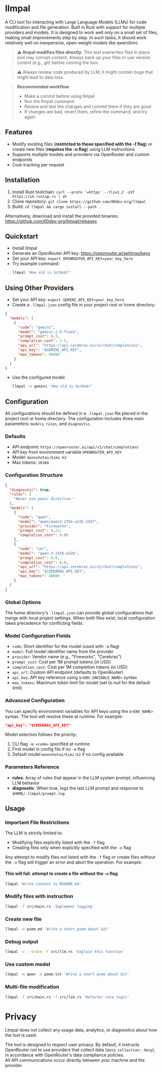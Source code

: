 # llmpal

A CLI tool for interacting with Large Language Models (LLMs) for code modification and file generation. Built in Rust with support for multiple providers and models.
It is designed to work well only on a small set of files, making small improvements step by step. In such tasks, it should work relatively well on inexpensive, open-weight models like qwen/kimi.

> ⚠️ **llmpal modifies files directly**:
> This tool overwrites files in place and may corrupt content. Always back up your files or use version control (e.g., git) before running the tool.

> ⚠️ Always review code produced by LLM, it might contain bugs that might lead to data loss. 

> **Recommended workflow**:  
> - Make a commit before using llmpal
> - Run the llmpal command
> - Review and test the changes and commit them if they are good
> - If changes are bad, revert them, refine the command, and try again

## Features
- Modify existing files (**restricted to those specified with the -f flag**) or create new files (**requires the -o flag**) using LLM instructions
- Supports multiple models and providers via OpenRouter and custom endpoints
- Cost-tracking per request

## Installation
1. Install Rust toolchain: `curl --proto '=https' --tlsv1.2 -sSf https://sh.rustup.rs | sh`
2. Clone repository: `git clone https://github.com/00dev-org/llmpal`
3. Build: `cd llmpal && cargo install --path .`

Alternatively, download and install the provided binaries: https://github.com/00dev-org/llmpal/releases

## Quickstart
- Install llmpal 
- Generate an OpenRouter API key: https://openrouter.ai/settings/keys
- Set your API key: `export OPENROUTER_API_KEY=your_key_here`
- Try example command:
  ```bash
  llmpal 'How old is GitHub?'
  ```

## Using Other Providers
- Set your API key: `export GEMINI_API_KEY=your_key_here`
- Create a `.llmpal.json` config file in your project root or home directory:
```json
{
  "models": [
    {
      "code": "gemini",
      "model": "gemini-2.5-flash",
      "prompt_cost": 0.3,
      "completion_cost": 2.5,
      "api_url": "https://api.cerebras.ai/v1/chat/completions",
      "api_key": "$GEMINI_API_KEY",
      "max_tokens": 40000
    }
  ]
}
```
- Use the configured model:
  ```bash
  llmpal -m gemini 'How old is GitHub?'
  ```

## Configuration
All configurations should be defined in a `.llmpal.json` file placed in the project root or home directory. The configuration includes three main parameters: `models`, `rules`, and `diagnostic`.

### Defaults
- API endpoint: `https://openrouter.ai/api/v1/chat/completions`
- API key from environment variable `OPENROUTER_API_KEY`
- Model: `moonshotai/kimi-k2`
- Max tokens: `16384`

### Configuration Structure
```json
{
  "diagnostic": true,
  "rules": [
    "Never use panic directive."
  ],
  "models": [
    {
      "code": "qwen",
      "model": "qwen/qwen3-235b-a22b-2507",
      "provider": "Fireworks",
      "prompt_cost": 0.22,
      "completion_cost": 0.88
    },
    {
      "code": "cer",
      "model": "qwen-3-235b-a22b",
      "prompt_cost": 0.0,
      "completion_cost": 0.0,
      "api_url": "https://api.cerebras.ai/v1/chat/completions",
      "api_key": "$CEREBRAS_API_KEY",
      "max_tokens": 40000
    }
  ]
}
```

### Global Options
The home directory's `.llmpal.json` can provide global configurations that merge with local project settings. When both files exist, local configuration takes precedence for conflicting fields.

### Model Configuration Fields
- `code`: Short identifier for the model (used with `-m` flag)
- `model`: Full model identifier name from the provider
- `provider`: Vendor name (e.g., "Fireworks", "Cerebras")
- `prompt_cost`: Cost per 1M prompt tokens (in USD)
- `completion_cost`: Cost per 1M completion tokens (in USD)
- `api_url`: Custom API endpoint (defaults to OpenRouter)
- `api_key`: API key reference using `$<ENV_VARIABLE_NAME>` syntax
- `max_tokens`: Maximum token limit for model (set to null for the default limit)

### Advanced Configuration
You can specify environment variables for API keys using the `$<ENV_NAME>` syntax. The tool will resolve these at runtime. For example:
```json
"api_key": "$CEREBRAS_API_KEY"
```

Model selection follows the priority:
1. CLI flag `-m <code>` specified at runtime
2. First model in config file if no `-m` flag
3. Default model `moonshotai/kimi-k2` if no config available

### Parameters Reference
- **rules**: Array of rules that appear in the LLM system prompt, influencing LLM behavior
- **diagnostic**: When true, logs the last LLM prompt and response to `$HOME/.llmpal/prompt.log`

## Usage
### Important File Restrictions
The LLM is strictly limited to:
- Modifying files explicitly listed with the `-f` flag
- Creating files only when explicitly specified with the `-o` flag

Any attempt to modify files not listed with the `-f` flag or create files without the `-o` flag will trigger an error and abort the operation. For example:
#### This will fail: attempt to create a file without the `-o` flag
```bash
llmpal 'Write content to README.md'
```

### Modify files with instruction
```bash
llmpal -f src/main.rs 'Implement logging'
```
### Create new file
```bash
llmpal -o poem.md 'Write a short poem about Git'
```
### Debug output
```bash
llmpal -v --trace -f src/llm.rs 'Explain this function'
```
### Use custom model
```bash
llmpal -m qwen -o poem.txt 'Write a short poem about Git'
```
### Multi-file modification
```bash
llmpal -f src/main.rs -f src/lib.rs 'Refactor core logic'
```

# Privacy
Llmpal does not collect any usage data, analytics, or diagnostics about how the tool is used.

The tool is designed to respect user privacy. By default, it instructs OpenRouter not to use providers that collect data (`data_collection: deny`), in accordance with OpenRouter's data compliance policies.  
All API communications occur directly between your machine and the provider.
